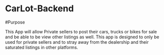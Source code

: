 # CarLot-Backend



#Purpose

This App will allow Private sellers to post their cars, trucks or bikes for sale and be able to be view other listings as well.
This app is designed to only be used for private sellers and to stray away from the dealership and their saturated listings in other platforms.
